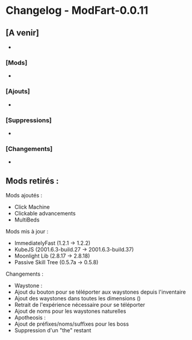 # Changelog - ModFart-0.0.11

## [A venir]
- 

### [Mods]
- 

### [Ajouts]
- 

### [Suppressions]
- 

### [Changements]
- 

Mods retirés :
- 

Mods ajoutés :
- Click Machine
- Clickable advancements
- MultiBeds

Mods mis à jour :
- ImmediatelyFast (1.2.1 -> 1.2.2)
- KubeJS (2001.6.3-build.27 -> 2001.6.3-build.37)
- Moonlight Lib (2.8.17 -> 2.8.18)
- Passive Skill Tree (0.5.7a -> 0.5.8)

Changements :
- Waystone :
 - Ajout du bouton pour se téléporter aux waystones depuis l'inventaire
 - Ajout des waystones dans toutes les dimensions ()
 - Retrait de l'expérience nécessaire pour se téléporter
 - Ajout de noms pour les waystones naturelles
- Apotheosis :
 - Ajout de préfixes/noms/suffixes pour les boss
 - Suppression d'un "the" restant